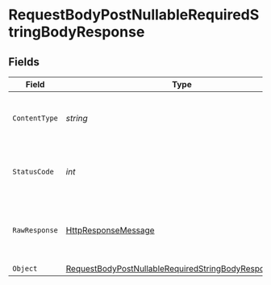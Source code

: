# RequestBodyPostNullableRequiredStringBodyResponse


## Fields

| Field                                                                                                                                     | Type                                                                                                                                      | Required                                                                                                                                  | Description                                                                                                                               |
| ----------------------------------------------------------------------------------------------------------------------------------------- | ----------------------------------------------------------------------------------------------------------------------------------------- | ----------------------------------------------------------------------------------------------------------------------------------------- | ----------------------------------------------------------------------------------------------------------------------------------------- |
| `ContentType`                                                                                                                             | *string*                                                                                                                                  | :heavy_check_mark:                                                                                                                        | HTTP response content type for this operation                                                                                             |
| `StatusCode`                                                                                                                              | *int*                                                                                                                                     | :heavy_check_mark:                                                                                                                        | HTTP response status code for this operation                                                                                              |
| `RawResponse`                                                                                                                             | [HttpResponseMessage](https://learn.microsoft.com/en-us/dotnet/api/system.net.http.httpresponsemessage?view=net-5.0)                      | :heavy_check_mark:                                                                                                                        | Raw HTTP response; suitable for custom response parsing                                                                                   |
| `Object`                                                                                                                                  | [RequestBodyPostNullableRequiredStringBodyResponseBody](../../Models/Operations/RequestBodyPostNullableRequiredStringBodyResponseBody.md) | :heavy_minus_sign:                                                                                                                        | OK                                                                                                                                        |